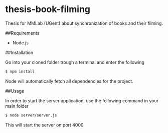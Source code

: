 thesis-book-filming
===================

Thesis for MMLab (UGent) about synchronization of books and their filming.

##Requirements

- Node.js

##Installation

Go into your cloned folder trough a terminal and enter the following

``` bash
$ npm install
```

Node will automatically fetch all dependencies for the project.

##Usage

In order to start the server application, use the following command in your main folder

``` bash
$ node server/server.js
```

This will start the server on port 4000.